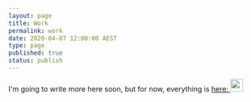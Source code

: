 ```yaml
---
layout: page
title: Work
permalink: work
date: 2020-04-07 12:00:00 AEST
type: page
published: true
status: publish
---
```


I'm going to write more here soon, but for now, everything is [here: <img src="https://cdn.iconscout.com/icon/free/png-256/linkedin-208-916919.png" width="25" />](www.linkedin.com/in/ben-doherty-np)
